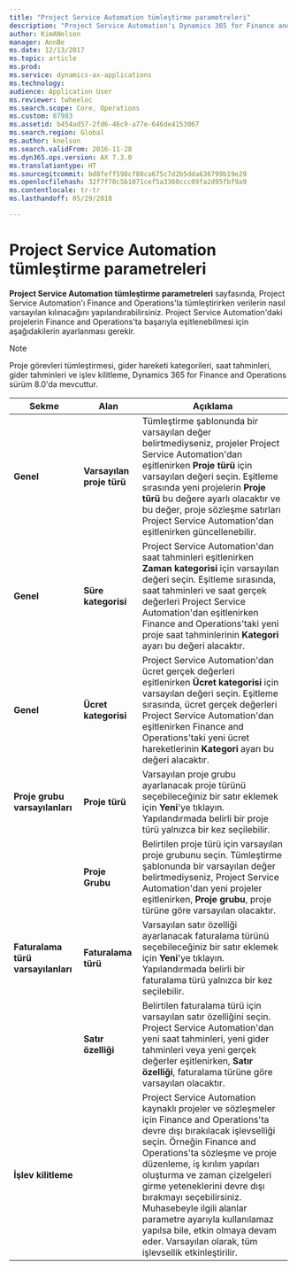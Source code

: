 ```yaml
---
title: "Project Service Automation tümleştirme parametreleri"
description: "Project Service Automation'ı Dynamics 365 for Finance and Operations'la tümleştirirken verilerin nasıl varsayılan kılınacağını yapılandırabilirsiniz."
author: KimANelson
manager: AnnBe
ms.date: 12/13/2017
ms.topic: article
ms.prod: 
ms.service: dynamics-ax-applications
ms.technology: 
audience: Application User
ms.reviewer: twheeloc
ms.search.scope: Core, Operations
ms.custom: 87983
ms.assetid: b454ad57-2fd6-46c9-a77e-646de4153067
ms.search.region: Global
ms.author: knelson
ms.search.validFrom: 2016-11-28
ms.dyn365.ops.version: AX 7.3.0
ms.translationtype: HT
ms.sourcegitcommit: bd8feff598cf80ca675c7d2b5dda636799b19e29
ms.openlocfilehash: 32f7f70c5b1071cef5a3360ccc09fa2d95fbf9a9
ms.contentlocale: tr-tr
ms.lasthandoff: 05/29/2018

---
```


# <a name="project-service-automation-integration-parameters"></a>Project Service Automation tümleştirme parametreleri

**Project Service Automation tümleştirme parametreleri** sayfasında, Project Service Automation'ı Finance and Operations'la tümleştirirken verilerin nasıl varsayılan kılınacağını yapılandırabilirsiniz. Project Service Automation'daki projelerin Finance and Operations'ta başarıyla eşitlenebilmesi için aşağıdakilerin ayarlanması gerekir.

> [!NOTE]
> Proje görevleri tümleştirmesi, gider hareketi kategorileri, saat tahminleri, gider tahminleri ve işlev kilitleme, Dynamics 365 for Finance and Operations sürüm 8.0'da mevcuttur.




| **Sekme**                      | **Alan**                          | **Açıklama**                    |
|------------------------------|------------------------------------|--------------------------------|
| **Genel**                  | **Varsayılan proje türü**               | Tümleştirme şablonunda bir varsayılan değer belirtmediyseniz, projeler Project Service Automation'dan eşitlenirken **Proje türü** için varsayılan değeri seçin. Eşitleme sırasında yeni projelerin **Proje türü** bu değere ayarlı olacaktır ve bu değer, proje sözleşme satırları Project Service Automation'dan eşitlenirken güncellenebilir.               |
| **Genel**                  | **Süre kategorisi**                      | Project Service Automation'dan saat tahminleri eşitlenirken **Zaman kategorisi** için varsayılan değeri seçin. Eşitleme sırasında, saat tahminleri ve saat gerçek değerleri Project Service Automation'dan eşitlenirken Finance and Operations'taki yeni proje saat tahminlerinin **Kategori** ayarı bu değeri alacaktır.   |
| **Genel**                  | **Ücret kategorisi**                       | Project Service Automation'dan ücret gerçek değerleri eşitlenirken **Ücret kategorisi** için varsayılan değeri seçin. Eşitleme sırasında, ücret gerçek değerleri Project Service Automation'dan eşitlenirken Finance and Operations'taki yeni ücret hareketlerinin **Kategori** ayarı bu değeri alacaktır.          |
| **Proje grubu varsayılanları**   | **Proje türü** | Varsayılan proje grubu ayarlanacak proje türünü seçebileceğiniz bir satır eklemek için **Yeni**'ye tıklayın. Yapılandırmada belirli bir proje türü yalnızca bir kez seçilebilir.              
|                              | **Proje Grubu**          | Belirtilen proje türü için varsayılan proje grubunu seçin. Tümleştirme şablonunda bir varsayılan değer belirtmediyseniz, Project Service Automation'dan yeni projeler eşitlenirken, **Proje grubu**, proje türüne göre varsayılan olacaktır.  |
| **Faturalama türü varsayılanları**    | **Faturalama türü** | Varsayılan satır özelliği ayarlanacak faturalama türünü seçebileceğiniz bir satır eklemek için **Yeni**'ye tıklayın. Yapılandırmada belirli bir faturalama türü yalnızca bir kez seçilebilir.          |
|                              | **Satır özelliği**| Belirtilen faturalama türü için varsayılan satır özelliğini seçin. Project Service Automation'dan yeni saat tahminleri, yeni gider tahminleri veya yeni gerçek değerler eşitlenirken, **Satır özelliği**, faturalama türüne göre varsayılan olacaktır.          |
| **İşlev kilitleme**    |                   | Project Service Automation kaynaklı projeler ve sözleşmeler için Finance and Operations'ta devre dışı bırakılacak işlevselliği seçin. Örneğin Finance and Operations'ta sözleşme ve proje düzenleme, iş kırılım yapıları oluşturma ve zaman çizelgeleri girme yeteneklerini devre dışı bırakmayı seçebilirsiniz. Muhasebeyle ilgili alanlar parametre ayarıyla kullanılamaz yapılsa bile, etkin olmaya devam eder. Varsayılan olarak, tüm işlevsellik etkinleştirilir.           |

